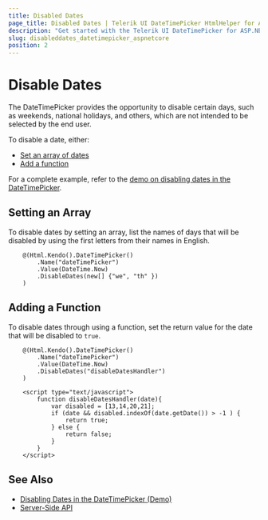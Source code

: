 ```yaml
---
title: Disabled Dates
page_title: Disabled Dates | Telerik UI DateTimePicker HtmlHelper for ASP.NET Core
description: "Get started with the Telerik UI DateTimePicker for ASP.NET Core and learn how to disable specific dates in the HTML Helper."
slug: disableddates_datetimepicker_aspnetcore
position: 2
---
```


# Disable Dates

The DateTimePicker provides the opportunity to disable certain days, such as weekends, national holidays, and others, which are not intended to be selected by the end user.

To disable a date, either:
* [Set an array of dates](#setting-an-array)
* [Add a function](#adding-a-function)

For a complete example, refer to the [demo on disabling dates in the DateTimePicker](https://demos.telerik.com/aspnet-core/datetimepicker/disable-dates).

## Setting an Array

To disable dates by setting an array, list the names of days that will be disabled by using the first letters from their names in English.

```
    @(Html.Kendo().DateTimePicker()
        .Name("dateTimePicker")
        .Value(DateTime.Now)
        .DisableDates(new[] {"we", "th" })
    )
```

## Adding a Function

To disable dates through using a function, set the return value for the date that will be disabled to `true`.

```
    @(Html.Kendo().DateTimePicker()
        .Name("dateTimePicker")
        .Value(DateTime.Now)
        .DisableDates("disableDatesHandler")
    )

    <script type="text/javascript">
        function disableDatesHandler(date){
            var disabled = [13,14,20,21];
            if (date && disabled.indexOf(date.getDate()) > -1 ) {
                return true;
            } else {
                return false;
            }
        }
    </script>
```

## See Also

* [Disabling Dates in the DateTimePicker (Demo)](https://demos.telerik.com/aspnet-core/datetimepicker/disable-dates)
* [Server-Side API](/api/datetimepicker)
